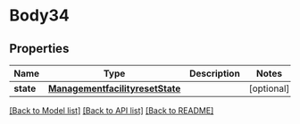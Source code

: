 # Body34

## Properties
Name | Type | Description | Notes
------------ | ------------- | ------------- | -------------
**state** | [**ManagementfacilityresetState**](ManagementfacilityresetState.md) |  | [optional] 

[[Back to Model list]](../README.md#documentation-for-models) [[Back to API list]](../README.md#documentation-for-api-endpoints) [[Back to README]](../README.md)

